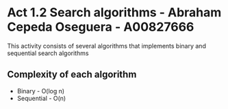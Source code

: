 # Act 1.2 Search algorithms - Abraham Cepeda Oseguera - A00827666
This activity consists of several algorithms that implements binary and sequential search algorithms

## Complexity of each algorithm
* Binary      - O(log n)
* Sequential  - O(n)
